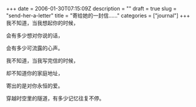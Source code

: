 +++
date = 2006-01-30T07:15:09Z
description = ""
draft = true
slug = "send-her-a-letter"
title = "寄给她的一封信……"
categories = ["journal"]
+++
我不知道，当我想起你的时候，

会有多少想对你说的话，

会有多少可流露的心声。

我不知道，当我写完信的时候，

却不知道你的家庭地址，

寄出的是对你永恒的爱。

穿越时空里的隧道，有多少记忆往复不停。